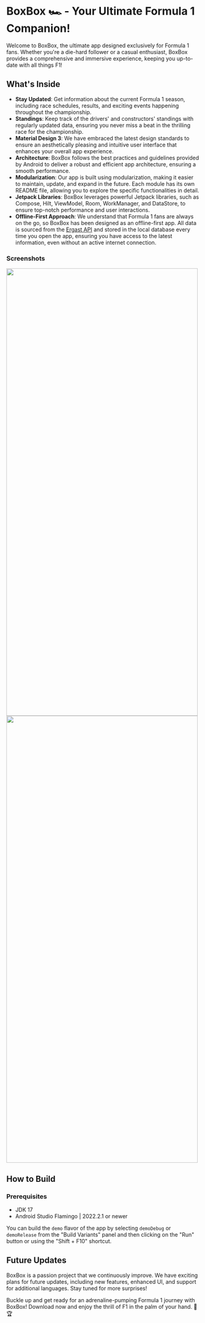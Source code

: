 # BoxBox 🏎️ - Your Ultimate Formula 1 Companion!
Welcome to BoxBox, the ultimate app designed exclusively for Formula 1 fans. Whether you're a die-hard follower or a casual enthusiast, BoxBox provides a comprehensive and immersive experience, keeping you up-to-date with all things F1!

## What's Inside

* **Stay Updated**: Get information about the current Formula 1 season, including race schedules, results, and exciting events happening throughout the championship.
* **Standings**: Keep track of the drivers' and constructors' standings with regularly updated data, ensuring you never miss a beat in the thrilling race for the championship.
* **Material Design 3**: We have embraced the latest design standards to ensure an aesthetically pleasing and intuitive user interface that enhances your overall app experience.
* **Architecture**: BoxBox follows the best practices and guidelines provided by Android to deliver a robust and efficient app architecture, ensuring a smooth performance.
* **Modularization**: Our app is built using modularization, making it easier to maintain, update, and expand in the future. Each module has its own README file, allowing you to explore the specific functionalities in detail.
* **Jetpack Libraries**: BoxBox leverages powerful Jetpack libraries, such as Compose, Hilt, ViewModel, Room, WorkManager, and DataStore, to ensure top-notch performance and user interactions.
* **Offline-First Approach**: We understand that Formula 1 fans are always on the go, so BoxBox has been designed as an offline-first app. All data is sourced from the [Ergast API](http://ergast.com/mrd) and stored in the local database every time you open the app, ensuring you have access to the latest information, even without an active internet connection.

### Screenshots

<img src="https://github.com/toquete/boxbox/assets/10223062/c3cf3113-84c1-4fe2-b56b-82efdcea7f45" width=500 height=1166.67>
<img src="https://github.com/toquete/boxbox/assets/10223062/6fc73dad-12d6-4154-aa4b-b7d3b2fe0fd2" width=500 height=1166.67>


## How to Build

### Prerequisites

* JDK 17
* Android Studio Flamingo | 2022.2.1 or newer

You can build the `demo` flavor of the app by selecting `demoDebug` or `demoRelease` from the "Build Variants" panel and then clicking on the "Run" button or using the "Shift + F10" shortcut.

## Future Updates

BoxBox is a passion project that we continuously improve. We have exciting plans for future updates, including new features, enhanced UI, and support for additional languages. Stay tuned for more surprises!

Buckle up and get ready for an adrenaline-pumping Formula 1 journey with BoxBox! Download now and enjoy the thrill of F1 in the palm of your hand. 🏁🏆
